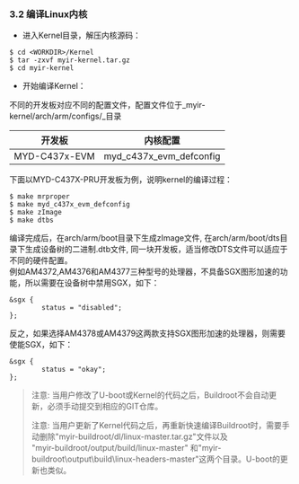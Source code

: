 ### 3.2 编译Linux内核

* 进入Kernel目录，解压内核源码：  

```
$ cd <WORKDIR>/Kernel
$ tar -zxvf myir-kernel.tar.gz
$ cd myir-kernel
```

* 开始编译Kernel：  

不同的开发板对应不同的配置文件，配置文件位于_myir-kernel/arch/arm/configs/_目录

| 开发板 | 内核配置 |
| --- | --- |
| MYD-C437x-EVM | myd\_c437x\_evm\_defconfig |

下面以MYD-C437X-PRU开发板为例，说明kernel的编译过程：

```
$ make mrproper
$ make myd_c437x_evm_defconfig
$ make zImage
$ make dtbs
```

编译完成后，在arch/arm/boot目录下生成zImage文件, 在arch/arm/boot/dts目录下生成设备树的二进制.dtb文件, 同一块开发板，适当修改DTS文件可以适应于不同的硬件配置。  
例如AM4372,AM4376和AM4377三种型号的处理器，不具备SGX图形加速的功能，所以需要在设备树中禁用SGX，如下：

```
&sgx {
        status = "disabled";
};
```

反之，如果选择AM4378或AM4379这两款支持SGX图形加速的处理器，则需要使能SGX，如下：

```
&sgx {
        status = "okay";
};
```

> 注意: 当用户修改了U-boot或Kernel的代码之后，Buildroot不会自动更新，必须手动提交到相应的GIT仓库。
>
> 注意: 当用户更新了Kernel代码之后，再重新快速编译Buildroot时，需要手动删除"myir-buildroot/dl/linux-master.tar.gz"文件以及  
> "myir-buildroot/output/build/linux-master" 和"myir-buildroot\output\build\linux-headers-master"这两个目录。U-boot的更新也类似。



